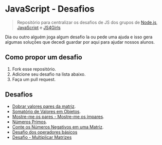 # JavaScript - Desafios

> Repositório para centralizar os desafios de JS dos grupos de [Node.js](https://t.me/NodejsBR), [JavaScript](https://t.me/javascriptbrasil) e [JS4Girls](https://t.me/joinchat/AAAAAAv6M1fbEYWkmYFbSg)

Dia ou outro alguém joga algum desafio la ou pede uma ajuda e isso gera algumas soluções que decedi guardar por 
aqui para ajudar nossos alunos.

## Como propor um desafio

1. Fork esse repositório.
2. Adicione seu desafio na lista abaixo.
3. Faça um pull request.


## Desafios

- [Dobrar valores pares da matriz](https://gist.github.com/anabastos/4014c329a0852b7aa9062606e210a9ab).
- [Somatório de Valores em Objetos](https://gist.github.com/anabastos/fbdfef7fcc64105e76e5e26218ebf7e6).
- [Mostre-me os pares - Mostre-me os ímpares](https://gist.github.com/yesroh/720cda408bbc899fc6c69bfddfbe6505).
- [Números Primos](https://gist.github.com/Woodsphreaker/e81e068caee110e821c4c9b375a76ddd).
- [Conte os Números Negativos em uma Matriz](https://gist.github.com/yesroh/560fe5e74638292199c7c3cd05716be8).
- [Desafio dos operadores básicos](https://github.com/Webschool-io/js-desafios/tree/master/operators/suissa)
- [Desafio - Multiplicar Matrizes](https://github.com/Webschool-io/js-desafios/tree/master/matrix-multiply/suissa)

